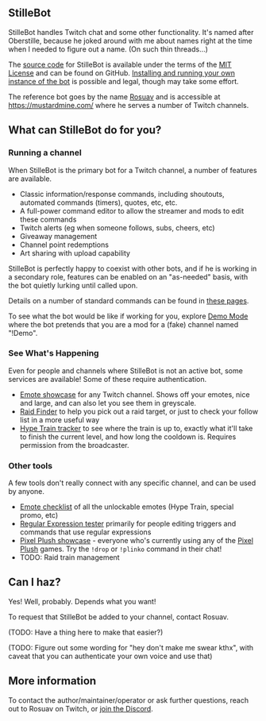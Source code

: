 ## StilleBot

StilleBot handles Twitch chat and some other functionality. It's named after
Oberstille, because he joked around with me about names right at the time when
I needed to figure out a name. (On such thin threads...)

The [source code](https://github.com/rosuav/stillebot) for StilleBot is available under the
terms of the [MIT License](LICENSE) and can be found on GitHub. [Installing and running
your own instance of the bot](INSTALL) is possible and legal, though may take some effort.

The reference bot goes by the name [Rosuav](https://twitch.tv/rosuav) and is accessible at
https://mustardmine.com/ where he serves a number of Twitch channels.

## What can StilleBot do for you?

### Running a channel

When StilleBot is the primary bot for a Twitch channel, a number of features are available.

* Classic information/response commands, including shoutouts, automated commands (timers),
  quotes, etc, etc.
* A full-power command editor to allow the streamer and mods to edit these commands
* Twitch alerts (eg when someone follows, subs, cheers, etc)
* Giveaway management
* Channel point redemptions
* Art sharing with upload capability

StilleBot is perfectly happy to coexist with other bots, and if he is working in a
secondary role, features can be enabled on an "as-needed" basis, with the bot quietly
lurking until called upon.

Details on a number of standard commands can be found in [these pages](https://rosuav.github.io/StilleBot/commands/).

To see what the bot would be like if working for you, explore [Demo Mode](https://mustardmine.com/channels/demo/)
where the bot pretends that you are a mod for a (fake) channel named "!Demo".

### See What's Happening

Even for people and channels where StilleBot is not an active bot, some services are
available! Some of these require authentication.

* [Emote showcase](https://mustardmine.com/emotes?broadcaster=rosuav) for any
  Twitch channel. Shows off your emotes, nice and large, and can also let you see them
  in greyscale.
* [Raid Finder](https://mustardmine.com/raidfinder) to help you pick out a raid
  target, or just to check your follow list in a more useful way
* [Hype Train tracker](https://mustardmine.com/hypetrain) to see where the train is
  up to, exactly what it'll take to finish the current level, and how long the cooldown
  is. Requires permission from the broadcaster.

### Other tools

A few tools don't really connect with any specific channel, and can be used by anyone.

* [Emote checklist](https://mustardmine.com/checklist) of all the unlockable emotes
  (Hype Train, special promo, etc)
* [Regular Expression tester](https://mustardmine.com/regexp) primarily for people
  editing triggers and commands that use regular expressions
* [Pixel Plush showcase](https://mustardmine.com/raidfinder?categories=pixelplush) -
  everyone who's currently using any of the [Pixel Plush](https://pixelplush.dev)
  games. Try the <code>!drop</code> or <code>!plinko</code> command in their chat!
* TODO: Raid train management

## Can I haz?

Yes! Well, probably. Depends what you want!

To request that StilleBot be added to your channel, contact Rosuav.

(TODO: Have a thing here to make that easier?)

(TODO: Figure out some wording for "hey don't make me swear kthx", with caveat that
you can authenticate your own voice and use that)

## More information

To contact the author/maintainer/operator or ask further questions, reach out to
Rosuav on Twitch, or [join the Discord](https://discord.gg/dbw4KYE).
